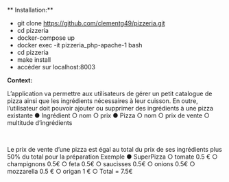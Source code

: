 ** Installation:**

- git clone https://github.com/clementg49/pizzeria.git
- cd pizzeria
- docker-compose up
- docker exec -it pizzeria_php-apache-1 bash
- cd pizzeria
- make install
- accéder sur localhost:8003

**Context:**

L’application va permettre aux utilisateurs de gérer un petit catalogue de pizza ainsi que les
ingrédients nécessaires à leur cuisson. En outre, l’utilisateur doit pouvoir ajouter ou
supprimer des ingrédients à une pizza existante
● Ingrédient
○ nom
○ prix
● Pizza
○ nom
○ prix de vente
○ multitude d’ingrédients

 

Le prix de vente d’une pizza est égal au total du prix de ses ingrédients plus 50% du total
pour la préparation
Exemple
● SuperPizza
○ tomate 0.5 €
○ champignons 0.5€
○ feta 0.5€
○ saucisses 0.5€
○ onions 0.5€
○ mozzarella 0.5 €
○ origan 1 €
○ Total = 7.5€
